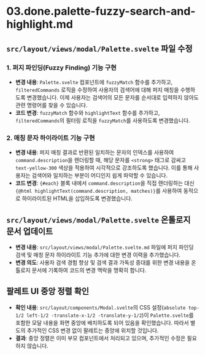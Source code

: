 # 03.done.palette-fuzzy-search-and-highlight.md

## `src/layout/views/modal/Palette.svelte` 파일 수정

### 1. 퍼지 파인딩(Fuzzy Finding) 기능 구현

- **변경 내용**: `Palette.svelte` 컴포넌트에 `fuzzyMatch` 함수를 추가하고, `filteredCommands` 로직을 수정하여 사용자의 검색어에 대해 퍼지 매칭을 수행하도록 변경했습니다. 이제 사용자는 검색어의 모든 문자를 순서대로 입력하지 않아도 관련 명령어를 찾을 수 있습니다.
- **코드 변경**: `fuzzyMatch` 함수와 `highlightText` 함수를 추가하고, `filteredCommands`의 필터링 로직을 `fuzzyMatch`를 사용하도록 변경했습니다.

### 2. 매칭 문자 하이라이트 기능 구현

- **변경 내용**: 퍼지 매칭 결과로 반환된 일치하는 문자의 인덱스를 사용하여 `command.description`을 렌더링할 때, 해당 문자를 `<strong>` 태그로 감싸고 `text-yellow-300` 색상을 적용하여 시각적으로 강조하도록 했습니다. 이를 통해 사용자는 검색어와 일치하는 부분이 어디인지 쉽게 파악할 수 있습니다.
- **코드 변경**: `{#each}` 블록 내에서 `command.description`을 직접 렌더링하는 대신 `{@html highlightText(command.description, matches)}`를 사용하여 동적으로 하이라이트된 HTML을 삽입하도록 변경했습니다.

## `src/layout/views/modal/Palette.svelte` 온톨로지 문서 업데이트

- **변경 내용**: `src/layout/views/modal/Palette.svelte.md` 파일에 퍼지 파인딩 검색 및 매칭 문자 하이라이트 기능 추가에 대한 변경 이력을 추가했습니다.
- **변경 의도**: 사용자 검색 경험 향상 및 검색 결과 가독성 증대를 위한 변경 내용을 온톨로지 문서에 기록하여 코드의 변경 맥락을 명확히 합니다.

## 팔레트 UI 중앙 정렬 확인

- **확인 내용**: `src/layout/components/Modal.svelte`의 CSS 설정(`absolute top-1/2 left-1/2 -translate-x-1/2 -translate-y-1/2`)이 `Palette.svelte`를 포함한 모달 내용을 화면 중앙에 배치하도록 되어 있음을 확인했습니다. 따라서 별도의 추가적인 CSS 변경 없이 팔레트는 중앙에 위치할 것입니다.
- **결과**: 중앙 정렬은 이미 부모 컴포넌트에서 처리되고 있으며, 추가적인 수정은 필요하지 않습니다.